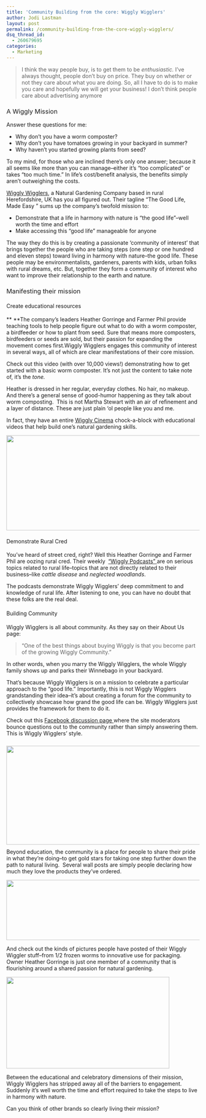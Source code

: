 ```yaml
---
title: 'Community Building from the core: Wiggly Wigglers'
author: Jodi Lastman
layout: post
permalink: /community-building-from-the-core-wiggly-wigglers/
dsq_thread_id:
  - 260679695
categories:
  - Marketing
---
```

> I think the way people buy, is to get them to be *enthusiastic.* I’ve always thought, people don’t buy on price. They buy on whether or not they care about what you are doing. So, all I have to do is to make you care and hopefully we will get your business! I don’t think people care about advertising anymore

### <span style="font-weight: normal;">A Wiggly Mission</span>

Answer these questions for me:

*   Why don&#8217;t you have a worm composter?
*   Why don&#8217;t you have tomatoes growing in your backyard in summer?
*   Why haven&#8217;t you started growing plants from seed?

To my mind, for those who are inclined there&#8217;s only one answer; because it all seems like more than you can manage&#8211;either it&#8217;s &#8220;too complicated&#8221; or takes &#8220;too much time.&#8221; In life&#8217;s cost/benefit analysis, the benefits simply aren&#8217;t outweighing the costs.

[Wiggly Wigglers][1], a Natural Gardening Company based in rural Herefordshire, UK has you all figured out. Their tagline &#8220;The Good Life, Made Easy &#8221; sums up the company&#8217;s twofold mission to:

*   Demonstrate that a life in harmony with nature is &#8220;the good life&#8221;–well worth the time and effort
*   Make accessing this &#8220;good life&#8221; manageable for anyone

The way they do this is by creating a passionate &#8216;community of interest&#8217; that brings together the people who are taking steps (one step or one hundred and eleven steps) toward living in harmony with nature&#8211;the good life. These people may be environmentalists, gardeners, parents with kids, urban folks with rural dreams, etc. But, together they form a community of interest who want to improve their relationship to the earth and nature.

### <span style="font-weight: normal;">Manifesting their mission</span>

#### <span style="font-weight: normal;">Create educational resources</span>

** **The company&#8217;s leaders Heather Gorringe and Farmer Phil provide teaching tools to help people figure out what to do with a worm composter, a birdfeeder or how to plant from seed. Sure that means more composters, birdfeeders or seeds are sold, but their passion for expanding the movement comes first.Wiggly Wigglers engages this community of interest in several ways, all of which are clear manifestations of their core mission.

Check out this video (with over 10,000 views!) demonstrating how to get started with a basic worm composter. It&#8217;s not just the content to take note of, it&#8217;s the *tone.*



Heather is dressed in her regular, everyday clothes. No hair, no makeup. And there&#8217;s a general sense of good-humor happening as they talk about worm composting.  This is not Martha Stewart with an air of refinement and a layer of distance. These are just plain &#8216;ol people like you and me.

In fact, they have an entire [Wiggly Cinema][2] chock-a-block with educational videos that help build one&#8217;s natural gardening skills.

<p style="text-align: center;">
  <a rel="attachment wp-att-4320" href="http://hypenotic.com/meaning-fulmarketing/4315/community-building-from-the-core-wiggly-wigglers/attachment/screen-shot-2011-03-22-at-9-12-37-am"><img class="aligncenter size-full wp-image-4320" title="Screen shot 2011-03-22 at 9.12.37 AM" src="http://hypenotic.com/wordpress/wp-content/uploads/2011/03/Screen-shot-2011-03-22-at-9.12.37-AM.png" alt="" width="574" height="248" /></a>
</p>

#### <span style="font-weight: normal;">Demonstrate Rural Cred</span>

You&#8217;ve heard of street cred, right? Well this Heather Gorringe and Farmer Phil are oozing rural cred. Their weekly  [&#8220;Wiggly Podcasts&#8221; ][3]are on serious topics related to rural life&#8211;topics that are not directly related to their business–like *cattle disease* and *neglected woodlands*.

The podcasts demonstrate Wiggly Wigglers&#8217; deep commitment to and knowledge of rural life. After listening to one, you can have no doubt that these folks are the real deal.

#### <span style="font-weight: normal;">Building Community</span>

Wiggly Wigglers is all about community. As they say on their About Us page:

> &#8220;One of the best things about buying Wiggly is that you become part of the growing Wiggly Community.&#8221;

In other words, when you marry the Wiggly Wigglers, the whole Wiggly family shows up and parks their Winnebago in your backyard.

That&#8217;s because Wiggly Wigglers is on a mission to celebrate a particular approach to the &#8220;good life.&#8221; Importantly, this is not Wiggly Wigglers grandstanding their idea&#8211;it&#8217;s about creating a forum for the community to collectively showcase how grand the good life can be. Wiggly Wigglers just provides the framework for them to do it.

Check out this [Facebook discussion page ][4]where the site moderators bounce questions out to the community rather than simply answering them. This is Wiggly Wigglers&#8217; style.

<img class="size-full wp-image-4321 alignleft" style="margin-top: 10px; margin-bottom: 10px;" title="Wiggly Wigglers Facebook note demonstrating community engagement" src="http://hypenotic.com/wordpress/wp-content/uploads/2011/03/Screen-shot-2011-03-21-at-3.42.38-PM.png" alt="" width="548" height="258" />Beyond education, the community is a place for people to share their pride in what they&#8217;re doing&#8211;to get gold stars for taking one step further down the path to natural living.  Several wall posts are simply people declaring how much they love the products they&#8217;ve ordered.

<img class="size-full wp-image-4322 alignleft" title="Screen shot 2011-03-22 at 10.21.57 AM" src="http://hypenotic.com/wordpress/wp-content/uploads/2011/03/Screen-shot-2011-03-22-at-10.21.57-AM.png" alt="" width="571" height="157" />

And check out the kinds of pictures people have posted of their Wiggly Wiggler stuff–from 1/2 frozen worms to innovative use for packaging. Owner Heather Gorringe is just one member of a community that is flourishing around a shared passion for natural gardening.

<img class="size-full wp-image-4323 alignleft" title="Screen shot 2011-03-22 at 10.23.11 AM" src="http://hypenotic.com/wordpress/wp-content/uploads/2011/03/Screen-shot-2011-03-22-at-10.23.11-AM.png" alt="" width="425" height="239" />

Between the educational and celebratory dimensions of their mission, Wiggly Wigglers has stripped away all of the barriers to engagement. Suddenly it&#8217;s well worth the time and effort required to take the steps to live in harmony with nature.

Can you think of other brands so clearly living their mission?

<p style="text-align: left;">

 [1]: http://www.wigglywigglers.co.uk
 [2]: http://www.wigglywigglers.co.uk/cinema/index.html
 [3]: http://www.wigglywigglers.co.uk/podcasts
 [4]: http://www.facebook.com/topic.php?uid=3120520301&topic=17477